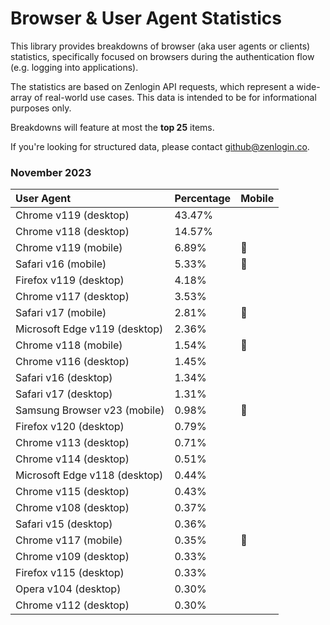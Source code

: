 # Browser & User Agent Statistics

This library provides breakdowns of browser (aka user agents or clients)
statistics, specifically focused on browsers during the authentication flow
(e.g. logging into applications).

The statistics are based on Zenlogin API requests, which represent a wide-array
of real-world use cases. This data is intended to be for informational purposes
only.

Breakdowns will feature at most the **top 25** items.

If you're looking for structured data, please contact [github@zenlogin.co](mailto:github@zenlogin.co).

### November 2023
| User Agent | Percentage | Mobile |
| :--- | :--- | :--- |
| Chrome v119 (desktop) | 43.47% | |
| Chrome v118 (desktop) | 14.57% | |
| Chrome v119 (mobile) | 6.89% | 📱 |
| Safari v16 (mobile) | 5.33% | 📱 |
| Firefox v119 (desktop) | 4.18% | |
| Chrome v117 (desktop) | 3.53% | |
| Safari v17 (mobile) | 2.81% | 📱 |
| Microsoft Edge v119 (desktop) | 2.36% | |
| Chrome v118 (mobile) | 1.54% | 📱 |
| Chrome v116 (desktop) | 1.45% | |
| Safari v16 (desktop) | 1.34% | |
| Safari v17 (desktop) | 1.31% | |
| Samsung Browser v23 (mobile) | 0.98% | 📱 |
| Firefox v120 (desktop) | 0.79% | |
| Chrome v113 (desktop) | 0.71% | |
| Chrome v114 (desktop) | 0.51% | |
| Microsoft Edge v118 (desktop) | 0.44% | |
| Chrome v115 (desktop) | 0.43% | |
| Chrome v108 (desktop) | 0.37% | |
| Safari v15 (desktop) | 0.36% | |
| Chrome v117 (mobile) | 0.35% | 📱 |
| Chrome v109 (desktop) | 0.33% | |
| Firefox v115 (desktop) | 0.33% | |
| Opera v104 (desktop) | 0.30% | |
| Chrome v112 (desktop) | 0.30% | |
